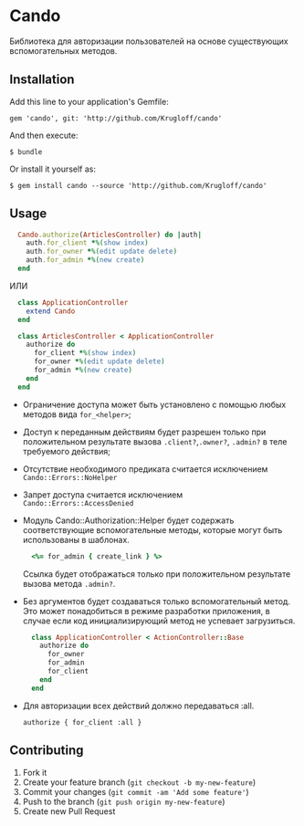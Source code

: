 # Cando

Библиотека для авторизации пользователей на основе существующих вспомогательных методов.

## Installation

Add this line to your application's Gemfile:

`gem 'cando', git: 'http://github.com/Krugloff/cando'`

And then execute:

`$ bundle`

Or install it yourself as:

`$ gem install cando --source 'http://github.com/Krugloff/cando'`

## Usage

~~~~~ ruby
  Cando.authorize(ArticlesController) do |auth|
    auth.for_client *%(show index)
    auth.for_owner *%(edit update delete)
    auth.for_admin *%(new create)
  end
~~~~~

ИЛИ

~~~~~ ruby
  class ApplicationController
    extend Cando
  end

  class ArticlesController < ApplicationController
    authorize do
      for_client *%(show index)
      for_owner *%(edit update delete)
      for_admin *%(new create)
    end
  end
~~~~~

+ Ограничение доступа может быть установлено с помощью любых методов вида `for_<helper>`;

+ Доступ к переданным действиям будет разрешен только при положительном результате вызова `.client?`,`.owner?`, `.admin?` в теле требуемого действия;

+ Отсутствие необходимого предиката считается исключением  
`Cando::Errors::NoHelper`

+ Запрет доступа считается исключением  
`Cando::Errors::AccessDenied`

+ Модуль Cando::Authorization::Helper будет содержать соответствующие вспомогательные методы, которые могут быть использованы в шаблонах.

  ~~~~~ ruby
    <%= for_admin { create_link } %>
  ~~~~~

  Ссылка будет отображаться только при положительном результате вызова метода `.admin?`.

+ Без аргументов будет создаваться только вспомогательный метод. Это может понадобиться в режиме разработки приложения, в случае если код инициализирующий метод не успевает загрузиться.

  ~~~~~ ruby
    class ApplicationController < ActionController::Base
      authorize do
        for_owner
        for_admin
        for_client
      end
    end
  ~~~~~

+ Для авторизации всех действий должно передаваться :all.

  `authorize { for_client :all }`

## Contributing

1. Fork it
2. Create your feature branch (`git checkout -b my-new-feature`)
3. Commit your changes (`git commit -am 'Add some feature'`)
4. Push to the branch (`git push origin my-new-feature`)
5. Create new Pull Request
